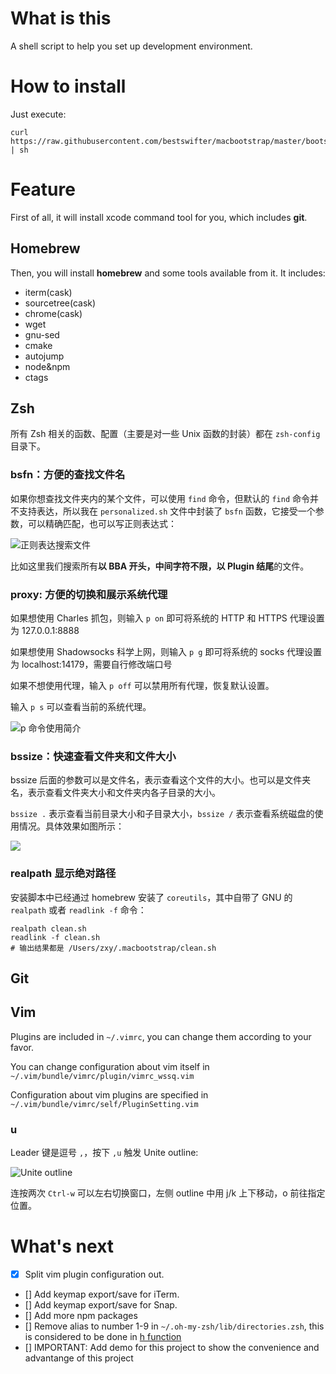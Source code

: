 # What is this

A shell script to help you set up development environment.

# How to install

Just execute:

```shell
curl https://raw.githubusercontent.com/bestswifter/macbootstrap/master/bootstrap.sh | sh
```

# Feature

First of all, it will install xcode command tool for you, which includes **git**.

## Homebrew

Then, you will install **homebrew** and some tools available from it. It includes:

* iterm(cask)
* sourcetree(cask)
* chrome(cask)
* wget
* gnu-sed
* cmake
* autojump
* node&npm
* ctags

## Zsh

所有 Zsh 相关的函数、配置（主要是对一些 Unix 函数的封装）都在 `zsh-config` 目录下。

### bsfn：方便的查找文件名

如果你想查找文件夹内的某个文件，可以使用 `find` 命令，但默认的 `find` 命令并不支持表达，所以我在 `personalized.sh` 文件中封装了 `bsfn` 函数，它接受一个参数，可以精确匹配，也可以写正则表达式：

![正则表达搜索文件](http://images.bestswifter.com/1491892266.png)

比如这里我们搜索所有**以 BBA 开头，中间字符不限，以 Plugin 结尾**的文件。

### proxy: 方便的切换和展示系统代理

如果想使用 Charles 抓包，则输入 `p on` 即可将系统的 HTTP 和  HTTPS 代理设置为 127.0.0.1:8888

如果想使用 Shadowsocks 科学上网，则输入 `p g` 即可将系统的 socks 代理设置为 localhost:14179，需要自行修改端口号

如果不想使用代理，输入 `p off` 可以禁用所有代理，恢复默认设置。

输入 `p s` 可以查看当前的系统代理。

![p 命令使用简介](https://o8ouygf5v.qnssl.com/1506333678.png)

### bssize：快速查看文件夹和文件大小

bssize 后面的参数可以是文件名，表示查看这个文件的大小。也可以是文件夹名，表示查看文件夹大小和文件夹内各子目录的大小。

`bssize .` 表示查看当前目录大小和子目录大小，`bssize /` 表示查看系统磁盘的使用情况。具体效果如图所示：

![](https://o8ouygf5v.qnssl.com/1506396195.png)

### realpath 显示绝对路径

安装脚本中已经通过 homebrew 安装了 `coreutils`，其中自带了 GNU 的 `realpath` 或者 `readlink -f` 命令：

```shell
realpath clean.sh
readlink -f clean.sh
# 输出结果都是 /Users/zxy/.macbootstrap/clean.sh
```

## Git



## Vim

Plugins are included in `~/.vimrc`, you can change them according to your favor.

You can change configuration about vim itself in `~/.vim/bundle/vimrc/plugin/vimrc_wssq.vim`

Configuration about vim plugins are specified in `~/.vim/bundle/vimrc/self/PluginSetting.vim`

### <Leader>u

Leader 键是逗号 `,`，按下 `,u` 触发 Unite outline:

![Unite outline](http://images.bestswifter.com/1492167290.png)

连按两次 `Ctrl-w` 可以左右切换窗口，左侧 outline 中用 j/k 上下移动，o 前往指定位置。

# What's next

- [x] Split vim plugin configuration out.
- [] Add keymap export/save for iTerm.
- [] Add keymap export/save for Snap.
- [] Add more npm packages
- [] Remove alias to number 1-9 in `~/.oh-my-zsh/lib/directories.zsh`, this is considered to be done in [h function](https://github.com/bestswifter/history)
- [] IMPORTANT: Add demo for this project to show the convenience and advantange of this project
